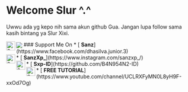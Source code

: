 # Welcome Slur ^.^

Uwwu ada yg kepo nih sama akun github Gua. Jangan lupa follow sama kasih bintang ya Slur Xixi.

<img align="center" src="https://github-readme-stats.vercel.app/api/top-langs/?username=Sxp-ID&theme=dark&hide_langs_below=1" />
<!-- Jangan Di Rikod Donk Om Aku Juga Masih Belajar :v -->
<!-- Berkat mantan aing, aing jadi kek gini njink -->
<!-- Tapi Gpp lah syukuri aja walaupun cuman belajar Otodidak -->
### Support Me On
<!-- Wih Ada Bang Jago Recode & Copas Code Aing Njink -->
<!-- Aing Juga Bikin Sendiri Njink Lu Enak Maen Copy2 Aja Kan Goblok -->
* [<img alt="Sxp-ID's Facebook" align="left" width="24px" src="https://cdn.jsdelivr.net/npm/simple-icons@v3/icons/facebook.svg" /> <b>Sanz</b>](https://www.facebook.com/dhasilva.junior.3)<br />
* [<img alt="Sxp-ID's Instagram" align="left" width="24px" src="https://cdn.jsdelivr.net/npm/simple-icons@v3/icons/instagram.svg" /> <b>SanzXp_</b>](https://www.instagram.com/sanzxp_/)<br />
* [<img alt="Sxp-ID's Github" align="left" width="24px" src="https://cdn.jsdelivr.net/npm/simple-icons@v3/icons/github.svg" /> <b>Sxp-ID</b>](https://github.com/B4N954N2-ID)<br />
* [<img alt="Sxp-ID's Youtube" align="left" width="24px" src="https://cdn.jsdelivr.net/npm/simple-icons@v3/icons/youtube.svg" /> <b>FREE TUTORIAL</b>](https://www.youtube.com/channel/UCLRXFyMN0L8yH9F-xxOd7Og)<br />
<!-- Jangan Di Rikod Donk Om Aku Juga Masih Belajar :v -->
<!-- Wih Ada Bang jago ^_^ -->
<!-- Mau copy code nya ya ^_^ -->
<!-- Aing juga masih belajar Anyink -->
<!-- Semoga yg copy code nya jomblo selamanya & gk berkah hidup nya -->
<!-- Ingat Slur Allah Maha Melihat dan Maha Mengetahui ^_^ -->
